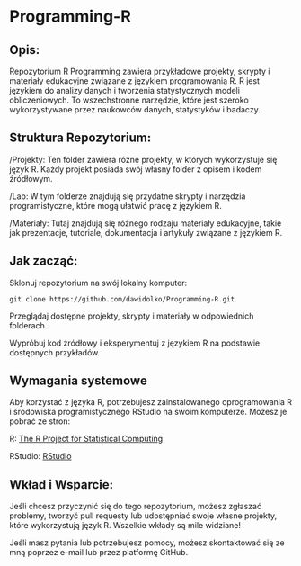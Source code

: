 # **Programming-R**

## **Opis:**
Repozytorium R Programming zawiera przykładowe projekty, skrypty i materiały edukacyjne związane z językiem programowania R. R jest językiem do analizy danych i tworzenia statystycznych modeli obliczeniowych. To wszechstronne narzędzie, które jest szeroko wykorzystywane przez naukowców danych, statystyków i badaczy.

## **Struktura Repozytorium:**
/Projekty: Ten folder zawiera różne projekty, w których wykorzystuje się język R. Każdy projekt posiada swój własny folder z opisem i kodem źródłowym.

/Lab: W tym folderze znajdują się przydatne skrypty i narzędzia programistyczne, które mogą ułatwić pracę z językiem R.

/Materiały: Tutaj znajdują się różnego rodzaju materiały edukacyjne, takie jak prezentacje, tutoriale, dokumentacja i artykuły związane z językiem R.

## **Jak zacząć:**
Sklonuj repozytorium na swój lokalny komputer:

```
git clone https://github.com/dawidolko/Programming-R.git
```

Przeglądaj dostępne projekty, skrypty i materiały w odpowiednich folderach.

Wypróbuj kod źródłowy i eksperymentuj z językiem R na podstawie dostępnych przykładów.

## **Wymagania systemowe**
Aby korzystać z języka R, potrzebujesz zainstalowanego oprogramowania R i środowiska programistycznego RStudio na swoim komputerze. Możesz je pobrać ze stron:

R: [The R Project for Statistical Computing](https://www.r-project.org)

RStudio: [RStudio](https://posit.co)

## **Wkład i Wsparcie:**
Jeśli chcesz przyczynić się do tego repozytorium, możesz zgłaszać problemy, tworzyć pull requesty lub udostępniać swoje własne projekty, które wykorzystują język R. Wszelkie wkłady są mile widziane!

Jeśli masz pytania lub potrzebujesz pomocy, możesz skontaktować się ze mną poprzez e-mail lub przez platformę GitHub.

